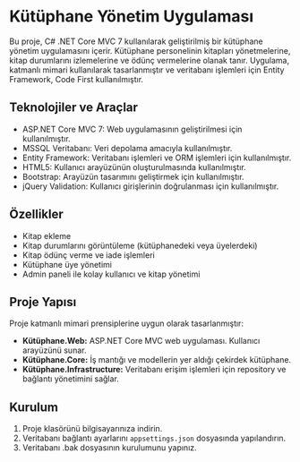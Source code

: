 # Kütüphane Yönetim Uygulaması

Bu proje, C# .NET Core MVC 7 kullanılarak geliştirilmiş bir kütüphane yönetim uygulamasını içerir. Kütüphane personelinin kitapları yönetmelerine, kitap durumlarını izlemelerine ve ödünç vermelerine olanak tanır. Uygulama, katmanlı mimari kullanılarak tasarlanmıştır ve veritabanı işlemleri için Entity Framework, Code First kullanılmıştır.

## Teknolojiler ve Araçlar

- ASP.NET Core MVC 7: Web uygulamasının geliştirilmesi için kullanılmıştır.
- MSSQL Veritabanı: Veri depolama amacıyla kullanılmıştır.
- Entity Framework: Veritabanı işlemleri ve ORM işlemleri için kullanılmıştır.
- HTML5: Kullanıcı arayüzünün oluşturulmasında kullanılmıştır.
- Bootstrap: Arayüzün tasarımını geliştirmek için kullanılmıştır.
- jQuery Validation: Kullanıcı girişlerinin doğrulanması için kullanılmıştır.

## Özellikler

- Kitap ekleme 
- Kitap durumlarını görüntüleme (kütüphanedeki veya üyelerdeki)
- Kitap ödünç verme ve iade işlemleri
- Kütüphane üye yönetimi
- Admin paneli ile kolay kullanıcı ve kitap yönetimi

## Proje Yapısı

Proje katmanlı mimari prensiplerine uygun olarak tasarlanmıştır:

- **Kütüphane.Web:** ASP.NET Core MVC web uygulaması. Kullanıcı arayüzünü sunar.
- **Kütüphane.Core:** İş mantığı ve modellerin yer aldığı çekirdek kütüphane.
- **Kütüphane.Infrastructure:** Veritabanı erişim işlemleri için repository ve bağlantı yönetimini sağlar.

## Kurulum

1. Proje klasörünü bilgisayarınıza indirin.
2. Veritabanı bağlantı ayarlarını `appsettings.json` dosyasında yapılandırın.
3. Veritabanı .bak dosyasının kurulumunu yapınız.

